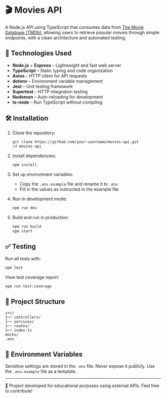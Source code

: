 # 🎬 Movies API

A Node.js API using TypeScript that consumes data from [The Movie Database (TMDb)](https://www.themoviedb.org/), allowing users to retrieve popular movies through simple endpoints, with a clean architecture and automated testing.

## 🚀 Technologies Used

- **Node.js** + **Express** – Lightweight and fast web server  
- **TypeScript** – Static typing and code organization  
- **Axios** – HTTP client for API requests  
- **dotenv** – Environment variable management  
- **Jest** – Unit testing framework  
- **Supertest** – HTTP integration testing  
- **Nodemon** – Auto-reloading for development  
- **ts-node** – Run TypeScript without compiling

## 🛠️ Installation

1. Clone the repository:
   ```bash
   git clone https://github.com/your-username/movies-api.git
   cd movies-api
   ```

2. Install dependencies:
   ```bash
   npm install
   ```

3. Set up environment variables:
   - Copy the `.env.example` file and rename it to `.env`
   - Fill in the values as instructed in the example file

4. Run in development mode:
   ```bash
   npm run dev
   ```

5. Build and run in production:
   ```bash
   npm run build
   npm start
   ```

## ✅ Testing

Run all tests with:
```bash
npm test
```

View test coverage report:
```bash
npm run test:coverage
```

## 📂 Project Structure

```
src/
├── controllers/
├── services/
├── routes/
├── index.ts
mocks/
.env
```

## 🔐 Environment Variables

Sensitive settings are stored in the `.env` file. Never expose it publicly. Use the `.env.example` file as a template.

---

🧪 Project developed for educational purposes using external APIs. Feel free to contribute!
